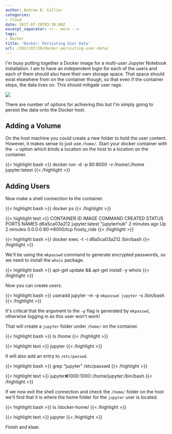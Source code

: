 ```yaml
---
author: Andrew B. Collier
categories:
- Cloud
date: 2017-07-20T03:30:00Z
excerpt_separator: <!-- more -->
tags:
- Docker
title: 'Docker: Persisting User Data'
url: /2017/07/20/docker-persisting-user-data/
---
```


I'm busy putting together a Docker image for a multi-user Jupyter Notebook installation. I am to have an independent login for each of the users and each of them should also have their own storage space. That space should exist elsewhere from on the container though, so that even if the container stops, the data lives on. This should mitigate user rage.

![](/img/logo/docker-logo.png)

<!--more-->

There are number of options for achieving this but I'm simply going to persist the data onto the Docker host.

## Adding a Volume

On the host machine you could create a new folder to hold the user content. However, it makes sense to just use `/home/`. Start your docker container with the `-v` option which binds a location on the host to a location on the container.

{{< highlight bash >}}
docker run -d -p 80:8000 -v /home/:/home jupyter:latest
{{< /highlight >}}

## Adding Users

Now make a shell connection to the container.

{{< highlight bash >}}
docker ps
{{< /highlight >}}

{{< highlight text >}}
CONTAINER ID        IMAGE               COMMAND             CREATED             STATUS              PORTS                  NAMES
d6a5ca03a212        jupyter:latest      "jupyterhub"        2 minutes ago       Up 2 minutes        0.0.0.0:80->8000/tcp   frosty_ride
{{< /highlight >}}

{{< highlight bash >}}
docker exec -t -i d6a5ca03a212 /bin/bash
{{< /highlight >}}

We'll be using the `mkpasswd` command to generate encrypted passwords, so we need to install the `whois` package. 

{{< highlight bash >}}
apt-get update && apt-get install -y whois
{{< /highlight >}}

Now you can create users.

{{< highlight bash >}}
useradd jupyter -m -p `mkpasswd jupyter` -s /bin/bash
{{< /highlight >}}

It's critical that the argument to the `-p` flag is generated by `mkpasswd`, otherwise logging in as this user won't work!

That will create a `jupyter` folder under `/home/` on the container.

{{< highlight bash >}}
ls /home
{{< /highlight >}}

{{< highlight text >}}
jupyter
{{< /highlight >}}

It will also add an entry to `/etc/passwd`.

{{< highlight bash >}}
grep "jupyter" /etc/passwd
{{< /highlight >}}

{{< highlight text >}}
jupyter:x:1000:1000::/home/jupyter:/bin/bash
{{< /highlight >}}

If we now exit the shell connection and check the `/home/` folder on the host we'll find that it is where the home folder for the `jupyter` user is located.

{{< highlight bash >}}
ls /docker-home/
{{< /highlight >}}

{{< highlight text >}}
jupyter
{{< /highlight >}}

Finish and klaar.